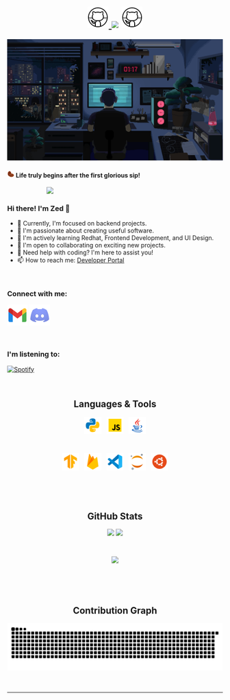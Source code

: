 <h1 align="center">
  <a href="#">
    <img width="50px" src="https://github.com/ZedUnknown/ZedUnknown/blob/main/img/gif/github.gif" />
  </a>
<a href="#"><img src="https://readme-typing-svg.herokuapp.com?font=Noto+Sans+Japanese&size=35&duration=3500&pause=3000&color=00cf03&center=true&vCenter=true&width=450&height=40&lines=%E3%81%93%E3%82%93%E3%81%AB%E3%81%A1%E3%81%AF%E3%83%97%E3%83%AD%E3%82%B0%E3%83%A9%E3%83%9E%E3%83%BC+!" /></a>

  <a href="#">
    <img width="50px" src="https://github.com/ZedUnknown/ZedUnknown/blob/main/img/gif/github.gif" />
 </a>
 
</h1>


<a href="#"><img width="1012px" src="https://github.com/ZedUnknown/ZedUnknown/blob/main/img/gif/background.gif"/></a>

<a><h4><img width="17px" src="https://github.com/ZedUnknown/ZedUnknown/blob/main/img/png/coffee-beans.png" />
   Life truly begins after the first glorious sip!</h4></a>

<a href="#"><img align="right" width="412px" src="https://github.com/ZedUnknown/ZedUnknown/blob/main/img/gif/terminal-transparent.gif" ></a>

<br/>

### Hi there! I'm Zed 👋
- 🔭 Currently, I'm focused on backend projects.
- 👀 I'm passionate about creating useful software.
- 📕 I'm actively learning Redhat, Frontend Development, and UI Design.
- 🤝 I'm open to collaborating on exciting new projects.
- 🤔 Need help with coding? I'm here to assist you!
- 📫 How to reach me: [Developer Portal](https://mail.google.com/mail/?view=cm&fs=1&to=mail@dev-portal.dev&su=From%20Github%20Contributor&body=Dear%20Zed,%0D%0A%0D%0A%0D%0A%0D%0A%0D%0ABest%20regards,%0D%0A[Your%20Name]%0D%0ADeveloper%20Portal)

<br/>

### Connect with me:


[![Gmail](https://github.com/ZedUnknown/ZedUnknown/blob/main/img/ico/social-media/gmail.png)](https://mail.google.com/mail/?view=cm&fs=1&to=mail@dev-portal.dev&su=From%20Github%20Contributor&body=Dear%20Zed,%0D%0A%0D%0A%0D%0A%0D%0A%0D%0ABest%20regards,%0D%0A[Your%20Name]%0D%0ADeveloper%20Portal)
[![Discord](https://github.com/ZedUnknown/ZedUnknown/blob/main/img/ico/social-media/discord.png)](https://discordapp.com/users/770312122273234955)



<br/>

### I'm listening to:
[![Spotify](https://spotify-m2b70t36t-zedunknown.vercel.app/api/spotify)](https://open.spotify.com/user/31dbsmr6z5qjihb3vjniszbwgu5y?si=b27a57a87e40409f)

<br/>

<h2 align="center">
  Languages & Tools
</h2>


<p align="center" >
<a href="#"><img align="center" height="40" width="40" src="https://github.com/ZedUnknown/ZedUnknown/blob/main/img/ico/languages/python.png"/></a>
&nbsp;
<a href="#"><img align="center" height="40" width="40" src="https://github.com/ZedUnknown/ZedUnknown/blob/main/img/ico/languages/java-script.png"/></a>
&nbsp;
<a href="#"><img align="center" height="40" width="40" src="https://github.com/ZedUnknown/ZedUnknown/blob/main/img/ico/languages/java.png"/></a>
</p>
<br/>
<p align="center">
<a href="#"><img align="center" height="40" width="40" src="https://github.com/ZedUnknown/ZedUnknown/blob/main/img/ico/tools/tensorflow.png"/></a>
&nbsp;
<a href="#"><img align="center" height="40" width="40" src="https://github.com/ZedUnknown/ZedUnknown/blob/main/img/ico/tools/firebase.png"/></a>
&nbsp;
<a href="#"><img align="center" height="40" width="40" src="https://github.com/ZedUnknown/ZedUnknown/blob/main/img/ico/tools/vs-code.png"/></a>
&nbsp;
<a href="#"><img align="center" height="40" width="40" src="https://github.com/ZedUnknown/ZedUnknown/blob/main/img/ico/tools/jupyter.png"/></a>
&nbsp;
<a href="#"><img align="center" height="40" width="40" src="https://github.com/ZedUnknown/ZedUnknown/blob/main/img/ico/tools/ubuntu.png"/></a>

 </p>
<br/>
<br/>
<br/>

<h2 align="center">
  GitHub Stats
</h2>
                
<p align = 'center'>
  <a href="#"><img  src = "https://github-readme-stats-sigma-five.vercel.app/api?username=ZedUnknown&show_icons=true&theme=radical&line_height=30"></a>
  <a href="#"><img src = "https://github-readme-stats-sigma-five.vercel.app/api/top-langs/?username=ZedUnknown&hide=html,css,java,shaderlab,kotlin,hlsl&theme=radical"></a>
</p>
                
&nbsp;              
<p align='center'>
  <a href="#"><img src="https://github-profile-trophy.vercel.app/?username=ZedUnknown&theme=radical&title=Commits,Stars,Repositories,Experience&no-bg=true&no-frame=true&column=4"></a>
</p>

<br/>
<br/>
<br/>
  
<div align="center">
  <h2>Contribution Graph</h2>
  <a href="#"><img src="https://raw.githubusercontent.com/ZedUnknown/ZedUnknown/output/github-contribution-grid-snake-dark.svg" alt="Contribution Graph"></a>
</div>


<br/>
<br/>
<hr>
